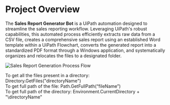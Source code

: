 # Project Overview

The **Sales Report Generator Bot** is a UiPath automation designed to streamline the sales reporting workflow. Leveraging UiPath's robust capabilities, this automated process efficiently extracts raw data from a CSV file, creates a comprehensive sales report using an established Word template within a UiPath Flowchart, converts the generated report into a standardized PDF format through a Windows application, and systematically organizes and relocates the files to a designated folder.

![Sales Report Generation Process Flow](https://github.com/pooh2304/UiPath-Projects/assets/51374683/ce88b9b8-d619-41a1-9d80-91dca8efc1bf)


To get all the files present in a directory: Directory.GetFiles("directoryName")  
To get full path of the file: Path.GetFullPath(“fileName”)  
To get full path of the directory: Environment.CurrentDirectory + "\directoryName"
